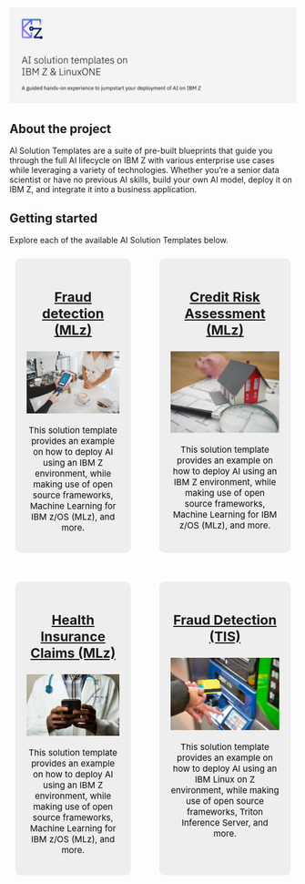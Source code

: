 ![alt text](./imgs/heading.jpg 'AI solution templates on IBM Z & LinuxONE')

## About the project
AI Solution Templates are a suite of pre-built blueprints that guide you through the full AI lifecycle on IBM Z with various enterprise use cases while leveraging a variety of technologies. Whether you’re a senior data scientist or have no previous AI skills, build your own AI model, deploy it on IBM Z, and integrate it into a business application.

## Getting started
Explore each of the available AI Solution Templates below.

<style>
.grid-container {
  display: grid;
  gap: 50px;
  grid-template-columns: auto auto;
  padding: 10px;
}

.grid-item {
  background-color: rgba(235, 235, 235, 0.8);
  padding: 20px;
  font-size: 20px;
  text-align: center;
  color: #0c0c0d;
  border-radius: 10px;
}

.grid-item p {
    font-size: 15px;
}
</style>

<div class="grid-container">
  <div class="grid-item">
    <h3><a href="https://github.com/ambitus/aionz-st-fraud-detection">Fraud detection (MLz)</a></h3>
    <a href="https://github.com/ambitus/aionz-st-fraud-detection"><img src="./imgs/clay-banks-c2a0TydMlAs-unsplash.jpg"></a>
    <p>This solution template provides an example on how to deploy AI using an IBM Z environment, while making use of open source frameworks, Machine Learning for IBM z/OS (MLz), and more.</p>
  </div>
  <div class="grid-item">
    <h3><a href="https://github.com/ambitus/aionz-st-credit-risk-assessment">Credit Risk Assessment (MLz)</a></h3>
    <a href="https://github.com/ambitus/aionz-st-credit-risk-assessment"><img src="./imgs/tierra-mallorca-NpTbVOkkom8-unsplash.jpg"></a>
    <p>This solution template provides an example on how to deploy AI using an IBM Z environment, while making use of open source frameworks, Machine Learning for IBM z/OS (MLz), and more.</p>
  </div>
  <div class="grid-item">
    <h3><a href="https://github.com/ambitus/aionz-st-health-insurance-claims">Health Insurance Claims (MLz)</a></h3>
    <a href="https://github.com/ambitus/aionz-st-health-insurance-claims"><img src="./imgs/national-cancer-institute-L8tWZT4CcVQ-unsplash.jpg"></img></a>
    <p>This solution template provides an example on how to deploy AI using an IBM Z environment, while making use of open source frameworks, Machine Learning for IBM z/OS (MLz), and more.</p>
  </div>  
  <div class="grid-item">
    <h3><a href="https://github.com/ambitus/aionz-st-fraud-detection-tis">Fraud Detection (TIS)</a></h3>
    <a href="https://github.com/ambitus/aionz-st-fraud-detection-tis"><img src="./imgs/giovanni-gagliardi-b1omwFGldMU-unsplash.jpg"></img></a>
    <p>This solution template provides an example on how to deploy AI using an IBM Linux on Z environment, while making use of open source frameworks, Triton Inference Server, and more.</p>
  </div>
</div>